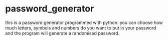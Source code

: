 # password_generator
this is a password generator programmed with python. 
you can choose how much letters, symbols and numbers do you want to put in your password and the program will generate a randomised password.

